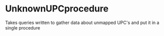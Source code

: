 # UnknownUPCprocedure
Takes queries written to gather data about unmapped UPC's and put it in a single procedure

